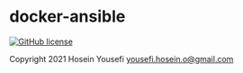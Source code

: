# docker-ansible
[![GitHub license](https://img.shields.io/github/license/hosein-yousefii/docker-ansible)](https://github.com/hosein-yousefii/docker-ansible/blob/master/LICENSE)


Copyright 2021 Hosein Yousefi <yousefi.hosein.o@gmail.com>
